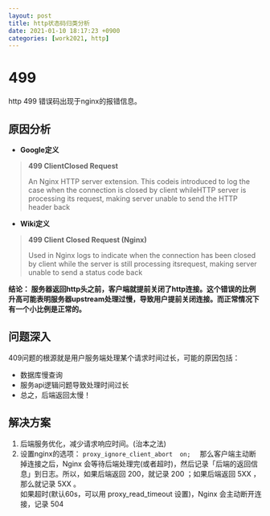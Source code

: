 ```yaml
---
layout: post
title: http状态码归类分析
date: 2021-01-10 18:17:23 +0900
categories: [work2021, http] 
---
```

# 499
http 499 错误码出现于nginx的报错信息。


## 原因分析 
* **Google定义**
> **499 ClientClosed Request**
>
>An Nginx HTTP server extension. This codeis introduced to log the case when the connection is closed by client whileHTTP server is processing its request, making server unable to send the HTTP header back

* **Wiki定义**
> **499 Client Closed Request (Nginx)**
>
>Used in Nginx logs to indicate when the connection has been closed by client while the server is still processing itsrequest, making server unable to send a status code back
 
 **结论： 服务器返回http头之前，客户端就提前关闭了http连接。这个错误的比例升高可能表明服务器upstream处理过慢，导致用户提前关闭连接。而正常情况下有一个小比例是正常的。**

## 问题深入
409问题的根源就是用户服务端处理某个请求时间过长，可能的原因包括：
* 数据库慢查询
* 服务api逻辑问题导致处理时间过长
* 总之，后端返回太慢！

## 解决方案

1. 后端服务优化，减少请求响应时间。(治本之法)
2. 设置nginx的选项： ```proxy_ignore_client_abort  on;  ``` 
   那么客户端主动断掉连接之后，Nginx 会等待后端处理完(或者超时)，然后记录「后端的返回信息」到日志。所以，如果后端返回 200，就记录 200 ；如果后端返回 5XX ，那么就记录 5XX 。<br>
   如果超时(默认60s，可以用 proxy_read_timeout 设置)，Nginx 会主动断开连接，记录 504
   







